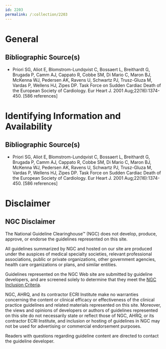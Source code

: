 ```yaml
---
id: 2203
permalink: /:collection/2203
---
```


# General

## Bibliographic Source(s)

- Priori SG, Aliot E, Blomstrom-Lundqvist C, Bossaert L, Breithardt G, Brugada P, Camm AJ, Cappato R, Cobbe SM, Di Mario C, Maron BJ, McKenna WJ, Pedersen AK, Ravens U, Schwartz PJ, Trusz-Gluza M, Vardas P, Wellens HJ, Zipes DP. Task Force on Sudden Cardiac Death of the European Society of Cardiology. Eur Heart J. 2001 Aug;22(16):1374-450. [586 references]

# Identifying Information and Availability

## Bibliographic Source(s)

- Priori SG, Aliot E, Blomstrom-Lundqvist C, Bossaert L, Breithardt G, Brugada P, Camm AJ, Cappato R, Cobbe SM, Di Mario C, Maron BJ, McKenna WJ, Pedersen AK, Ravens U, Schwartz PJ, Trusz-Gluza M, Vardas P, Wellens HJ, Zipes DP. Task Force on Sudden Cardiac Death of the European Society of Cardiology. Eur Heart J. 2001 Aug;22(16):1374-450. [586 references]

# Disclaimer

## NGC Disclaimer

The National Guideline Clearinghouse™ (NGC) does not develop, produce, approve, or endorse the guidelines represented on this site.

All guidelines summarized by NGC and hosted on our site are produced under the auspices of medical specialty societies, relevant professional associations, public or private organizations, other government agencies, health care organizations or plans, and similar entities.

Guidelines represented on the NGC Web site are submitted by guideline developers, and are screened solely to determine that they meet the [NGC Inclusion Criteria](/help-and-about/summaries/inclusion-criteria).

NGC, AHRQ, and its contractor ECRI Institute make no warranties concerning the content or clinical efficacy or effectiveness of the clinical practice guidelines and related materials represented on this site. Moreover, the views and opinions of developers or authors of guidelines represented on this site do not necessarily state or reflect those of NGC, AHRQ, or its contractor ECRI Institute, and inclusion or hosting of guidelines in NGC may not be used for advertising or commercial endorsement purposes.

Readers with questions regarding guideline content are directed to contact the guideline developer.

